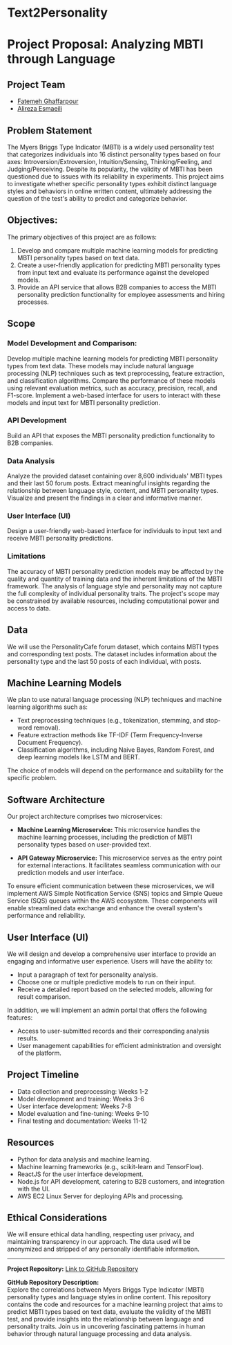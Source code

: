 # Text2Personality
# Project Proposal: Analyzing MBTI through Language

## Project Team
- [Fatemeh Ghaffarpour](mailto:fatemeh.ghaffarpour@ucalgary.ca)
- [Alireza Esmaeili](mailto:alireza.esmaeili1@ucalgary.ca)

## Problem Statement
The Myers Briggs Type Indicator (MBTI) is a widely used personality test that categorizes individuals into 16 distinct personality types based on four axes: Introversion/Extroversion, Intuition/Sensing, Thinking/Feeling, and Judging/Perceiving. Despite its popularity, the validity of MBTI has been questioned due to issues with its reliability in experiments. This project aims to investigate whether specific personality types exhibit distinct language styles and behaviors in online written content, ultimately addressing the question of the test's ability to predict and categorize behavior.

## Objectives:
The primary objectives of this project are as follows:

1. Develop and compare multiple machine learning models for predicting MBTI personality types based on text data.
2. Create a user-friendly application for predicting MBTI personality types from input text and evaluate its performance against the developed models.
3. Provide an API service that allows B2B companies to access the MBTI personality prediction functionality for employee assessments and hiring processes.

## Scope
### Model Development and Comparison:

Develop multiple machine learning models for predicting MBTI personality types from text data. These models may include natural language processing (NLP) techniques such as text preprocessing, feature extraction, and classification algorithms.
Compare the performance of these models using relevant evaluation metrics, such as accuracy, precision, recall, and F1-score.
Implement a web-based interface for users to interact with these models and input text for MBTI personality prediction.
### API Development

Build an API that exposes the MBTI personality prediction functionality to B2B companies.
### Data Analysis

Analyze the provided dataset containing over 8,600 individuals' MBTI types and their last 50 forum posts.
Extract meaningful insights regarding the relationship between language style, content, and MBTI personality types.
Visualize and present the findings in a clear and informative manner.
### User Interface (UI)

Design a user-friendly web-based interface for individuals to input text and receive MBTI personality predictions.
### Limitations

The accuracy of MBTI personality prediction models may be affected by the quality and quantity of training data and the inherent limitations of the MBTI framework.
The analysis of language style and personality may not capture the full complexity of individual personality traits.
The project's scope may be constrained by available resources, including computational power and access to data.

## Data
We will use the PersonalityCafe forum dataset, which contains MBTI types and corresponding text posts. The dataset includes information about the personality type and the last 50 posts of each individual, with posts.

## Machine Learning Models
We plan to use natural language processing (NLP) techniques and machine learning algorithms such as:
- Text preprocessing techniques (e.g., tokenization, stemming, and stop-word removal).
- Feature extraction methods like TF-IDF (Term Frequency-Inverse Document Frequency).
- Classification algorithms, including Naive Bayes, Random Forest, and deep learning models like LSTM and BERT.

The choice of models will depend on the performance and suitability for the specific problem.

## Software Architecture
Our project architecture comprises two microservices:

- **Machine Learning Microservice:** This microservice handles the machine learning processes, including the prediction of MBTI personality types based on user-provided text.

- **API Gateway Microservice:** This microservice serves as the entry point for external interactions. It facilitates seamless communication with our prediction models and user interface.

To ensure efficient communication between these microservices, we will implement AWS Simple Notification Service (SNS) topics and Simple Queue Service (SQS) queues within the AWS ecosystem. These components will enable streamlined data exchange and enhance the overall system's performance and reliability.

## User Interface (UI)
We will design and develop a comprehensive user interface to provide an engaging and informative user experience. Users will have the ability to:
- Input a paragraph of text for personality analysis.
- Choose one or multiple predictive models to run on their input.
- Receive a detailed report based on the selected models, allowing for result comparison.

In addition, we will implement an admin portal that offers the following features:

- Access to user-submitted records and their corresponding analysis results.
- User management capabilities for efficient administration and oversight of the platform.

## Project Timeline
- Data collection and preprocessing: Weeks 1-2
- Model development and training: Weeks 3-6
- User interface development: Weeks 7-8
- Model evaluation and fine-tuning: Weeks 9-10
- Final testing and documentation: Weeks 11-12

## Resources
- Python for data analysis and machine learning.
- Machine learning frameworks (e.g., scikit-learn and TensorFlow).
- ReactJS for the user interface development.
- Node.js for API development, catering to B2B customers, and integration with the UI.
- AWS EC2 Linux Server for deploying APIs and processing.

## Ethical Considerations
We will ensure ethical data handling, respecting user privacy, and maintaining transparency in our approach. The data used will be anonymized and stripped of any personally identifiable information.

---

**Project Repository:** [Link to GitHub Repository](https://github.com/esnf619-fall-2023/text2personality)

**GitHub Repository Description:**  
Explore the correlations between Myers Briggs Type Indicator (MBTI) personality types and language styles in online content. This repository contains the code and resources for a machine learning project that aims to predict MBTI types based on text data, evaluate the validity of the MBTI test, and provide insights into the relationship between language and personality traits. Join us in uncovering fascinating patterns in human behavior through natural language processing and data analysis.